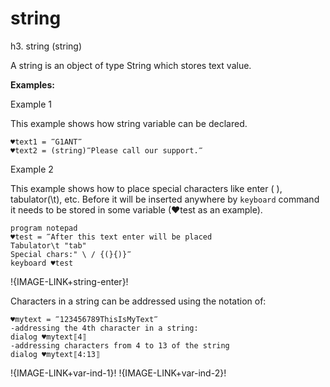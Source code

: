 # string

h3. string (string)

A string is an object of type String which stores text value.

**Examples:**

Example 1

This example shows how string variable can be declared.

```G1ANT
♥text1 = ‴G1ANT‴
♥text2 = (string)‴Please call our support.‴

```

Example 2

This example shows how to place special characters like enter (
), tabulator(\t), etc. Before it will be inserted anywhere by `keyboard` command it needs to be stored in some variable (♥test as an example).

```G1ANT
program notepad
♥test = ‴After this text enter will be placed 
Tabulator\t "tab" 
Special chars:" \ / {(}{)}‴
keyboard ♥test

```

!{IMAGE-LINK+string-enter}! 

Characters in a string can be addressed using the notation of:

```G1ANT
♥mytext = ‴123456789ThisIsMyText‴
-addressing the 4th character in a string:
dialog ♥mytext⟦4⟧
-addressing characters from 4 to 13 of the string
dialog ♥mytext⟦4:13⟧

```

!{IMAGE-LINK+var-ind-1}!   !{IMAGE-LINK+var-ind-2}!